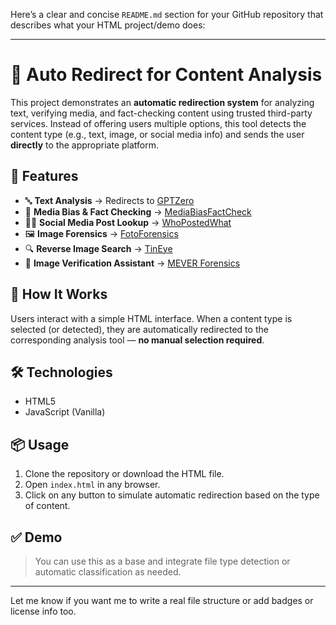 Here’s a clear and concise `README.md` section for your GitHub repository that describes what your HTML project/demo does:

---

# 🧠 Auto Redirect for Content Analysis

This project demonstrates an **automatic redirection system** for analyzing text, verifying media, and fact-checking content using trusted third-party services. Instead of offering users multiple options, this tool detects the content type (e.g., text, image, or social media info) and sends the user **directly** to the appropriate platform.

## 🚀 Features

* 🔤 **Text Analysis** → Redirects to [GPTZero](https://gptzero.me/)
* 📰 **Media Bias & Fact Checking** → [MediaBiasFactCheck](https://mediabiasfactcheck.com/)
* 🧑‍💻 **Social Media Post Lookup** → [WhoPostedWhat](https://whopostedwhat.com/)
* 🖼️ **Image Forensics** → [FotoForensics](https://fotoforensics.com/)
* 🔍 **Reverse Image Search** → [TinEye](https://tineye.com/)
* 🧪 **Image Verification Assistant** → [MEVER Forensics](https://mever.iti.gr/forensics/)

## 📁 How It Works

Users interact with a simple HTML interface. When a content type is selected (or detected), they are automatically redirected to the corresponding analysis tool — **no manual selection required**.

## 🛠 Technologies

* HTML5
* JavaScript (Vanilla)

## 📦 Usage

1. Clone the repository or download the HTML file.
2. Open `index.html` in any browser.
3. Click on any button to simulate automatic redirection based on the type of content.

## ✅ Demo

> You can use this as a base and integrate file type detection or automatic classification as needed.

---

Let me know if you want me to write a real file structure or add badges or license info too.
